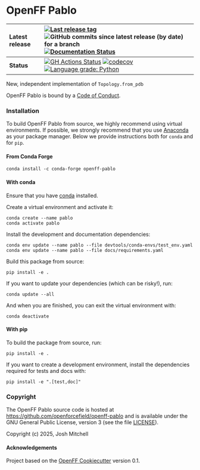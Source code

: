 OpenFF Pablo
==============================
[//]: # (Badges)

| **Latest release** | [![Last release tag](https://img.shields.io/github/release-pre/openforcefield/openff-pablo.svg)](https://github.com/openforcefield/openff-pablo/releases) ![GitHub commits since latest release (by date) for a branch](https://img.shields.io/github/commits-since/openforcefield/openff-pablo/latest)  [![Documentation Status](https://readthedocs.org/projects/openff-pablo/badge/?version=latest)](https://openff-pablo.readthedocs.io/en/latest/?badge=latest)                                                                                                                                                                                                                        |
| :----------------- | :---------------------------------------------------------------------------------------------------------------------------------------------------------------------------------------------------------------------------------------------------------------------------------------------------------------------------------------------------------------------------------------------------------------------------------------------------------------------------------------------------------------------------------------------------------------------------------------------------------------------------------------------------------------------------------------------------------------------- |
| **Status**         | [![GH Actions Status](https://github.com/openforcefield/openff-pablo/actions/workflows/gh-ci.yaml/badge.svg)](https://github.com/openforcefield/openff-pablo/actions?query=branch%3Amain+workflow%3Agh-ci) [![codecov](https://codecov.io/gh/openforcefield/openff-pablo/branch/main/graph/badge.svg)](https://codecov.io/gh/openforcefield/openff-pablo/branch/main) [![Language grade: Python](https://img.shields.io/lgtm/grade/python/g/openforcefield/openff-pablo.svg?logo=lgtm&logoWidth=18)](https://lgtm.com/projects/g/openforcefield/openff-pablo/context:python) |

New, independent implementation of `Topology.from_pdb`

OpenFF Pablo is bound by a [Code of Conduct](https://github.com/openforcefield/openff-pablo/blob/main/CODE_OF_CONDUCT.md).

### Installation

To build OpenFF Pablo from source,
we highly recommend using virtual environments.
If possible, we strongly recommend that you use
[Anaconda](https://docs.conda.io/en/latest/) as your package manager.
Below we provide instructions both for `conda` and
for `pip`.

#### From Conda Forge

```
conda install -c conda-forge openff-pablo
```

#### With conda

Ensure that you have [conda](https://docs.conda.io/projects/conda/en/latest/user-guide/install/index.html) installed.

Create a virtual environment and activate it:

```
conda create --name pablo
conda activate pablo
```

Install the development and documentation dependencies:

```
conda env update --name pablo --file devtools/conda-envs/test_env.yaml
conda env update --name pablo --file docs/requirements.yaml
```

Build this package from source:

```
pip install -e .
```

If you want to update your dependencies (which can be risky!), run:

```
conda update --all
```

And when you are finished, you can exit the virtual environment with:

```
conda deactivate
```

#### With pip

To build the package from source, run:

```
pip install -e .
```

If you want to create a development environment, install
the dependencies required for tests and docs with:

```
pip install -e ".[test,doc]"
```

### Copyright

The OpenFF Pablo source code is hosted at https://github.com/openforcefield/openff-pablo
and is available under the GNU General Public License, version 3 (see the file [LICENSE](https://github.com/openforcefield/openff-pablo/blob/main/LICENSE)).

Copyright (c) 2025, Josh Mitchell


#### Acknowledgements

Project based on the
[OpenFF Cookiecutter](https://github.com/lilyminium/cookiecutter-openff) version 0.1.
